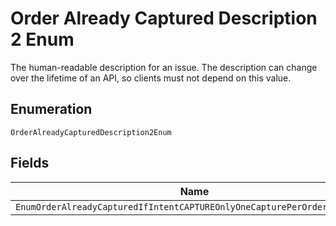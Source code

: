 
# Order Already Captured Description 2 Enum

The human-readable description for an issue. The description can change over the lifetime of an API, so clients must not depend on this value.

## Enumeration

`OrderAlreadyCapturedDescription2Enum`

## Fields

| Name |
|  --- |
| `EnumOrderAlreadyCapturedIfIntentCAPTUREOnlyOneCapturePerOrderIsAllowed` |

